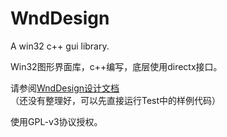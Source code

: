# WndDesign
A win32 c++ gui library.

Win32图形界面库，c++编写，底层使用directx接口。



请参阅[WndDesign设计文档](./docs/WndDesign.md)（还没有整理好，可以先直接运行Test中的样例代码）



使用GPL-v3协议授权。



